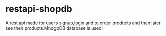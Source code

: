 # restapi-shopdb
A rest api made for users signup,login and to order products and then later see their products.MnogoDB database is used!
